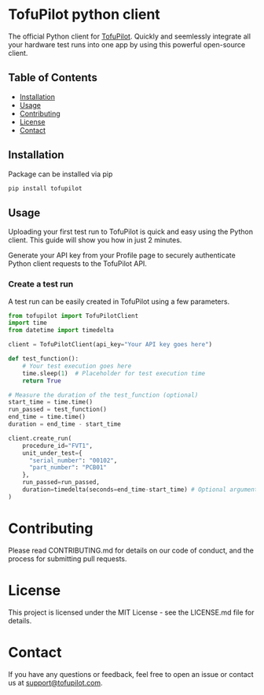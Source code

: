 # TofuPilot python client

The official Python client for [TofuPilot](https://tofupilot.com).
Quickly and seemlessly integrate all your hardware test runs into one app by using this powerful open-source client.

## Table of Contents

- [Installation](#installation)
- [Usage](#usage)
- [Contributing](#contributing)
- [License](#license)
- [Contact](#contact)

## Installation

Package can be installed via pip

```bash
pip install tofupilot
```

## Usage

Uploading your first test run to TofuPilot is quick and easy using the Python client. This guide will show you how in just 2 minutes.

Generate your API key from your Profile page to securely authenticate Python client requests to the TofuPilot API.

### Create a test run

A test run can be easily created in TofuPilot using a few parameters.

```python {{ title: 'first_upload.py'}}
from tofupilot import TofuPilotClient
import time
from datetime import timedelta

client = TofuPilotClient(api_key="Your API key goes here")

def test_function():
    # Your test execution goes here
    time.sleep(1)  # Placeholder for test execution time
    return True

# Measure the duration of the test_function (optional)
start_time = time.time()
run_passed = test_function()
end_time = time.time()
duration = end_time - start_time

client.create_run(
    procedure_id="FVT1",
    unit_under_test={
      "serial_number": "00102",
      "part_number": "PCB01"
    },
    run_passed=run_passed,
    duration=timedelta(seconds=end_time-start_time) # Optional argument
)
```

# Contributing

Please read CONTRIBUTING.md for details on our code of conduct, and the process for submitting pull requests.

# License

This project is licensed under the MIT License - see the LICENSE.md file for details.

# Contact

If you have any questions or feedback, feel free to open an issue or contact us at support@tofupilot.com.
